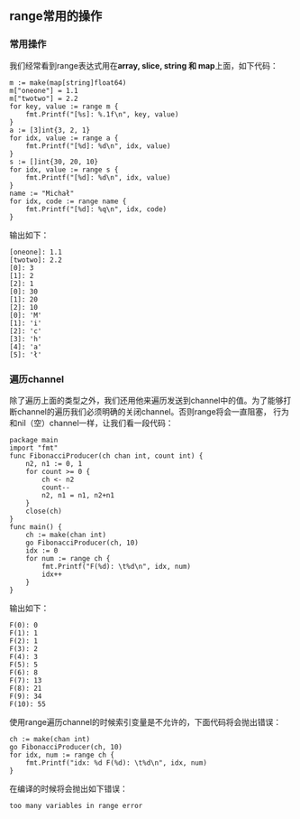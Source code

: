 ## range常用的操作
### 常用操作
我们经常看到range表达式用在**array, slice, string 和 map**上面，如下代码：
```
m := make(map[string]float64)
m["oneone"] = 1.1
m["twotwo"] = 2.2
for key, value := range m {
    fmt.Printf("[%s]: %.1f\n", key, value)
}
a := [3]int{3, 2, 1}
for idx, value := range a {
    fmt.Printf("[%d]: %d\n", idx, value)
}
s := []int{30, 20, 10}
for idx, value := range s {
    fmt.Printf("[%d]: %d\n", idx, value)
}
name := "Michał"
for idx, code := range name {
    fmt.Printf("[%d]: %q\n", idx, code)
}

```
输出如下：
```
[oneone]: 1.1
[twotwo]: 2.2
[0]: 3
[1]: 2
[2]: 1
[0]: 30
[1]: 20
[2]: 10
[0]: 'M'
[1]: 'i'
[2]: 'c'
[3]: 'h'
[4]: 'a'
[5]: 'ł'
```
### 遍历channel
除了遍历上面的类型之外，我们还用他来遍历发送到channel中的值。为了能够打断channel的遍历我们必须明确的关闭channel。否则range将会一直阻塞，
行为和nil（空）channel一样，让我们看一段代码：
```
package main
import "fmt"
func FibonacciProducer(ch chan int, count int) {
    n2, n1 := 0, 1
    for count >= 0 {
        ch <- n2
        count--
        n2, n1 = n1, n2+n1
    }
    close(ch)
}
func main() {
    ch := make(chan int)
    go FibonacciProducer(ch, 10)
    idx := 0
    for num := range ch {
        fmt.Printf("F(%d): \t%d\n", idx, num)
        idx++
    }
}
```
输出如下：
```
F(0): 0
F(1): 1
F(2): 1
F(3): 2
F(4): 3
F(5): 5
F(6): 8
F(7): 13
F(8): 21
F(9): 34
F(10): 55
```
使用range遍历channel的时候索引变量是不允许的，下面代码将会抛出错误：
```
ch := make(chan int)
go FibonacciProducer(ch, 10)
for idx, num := range ch {
    fmt.Printf("idx: %d F(%d): \t%d\n", idx, num)
}
```
在编译的时候将会抛出如下错误：
```
too many variables in range error 
```


